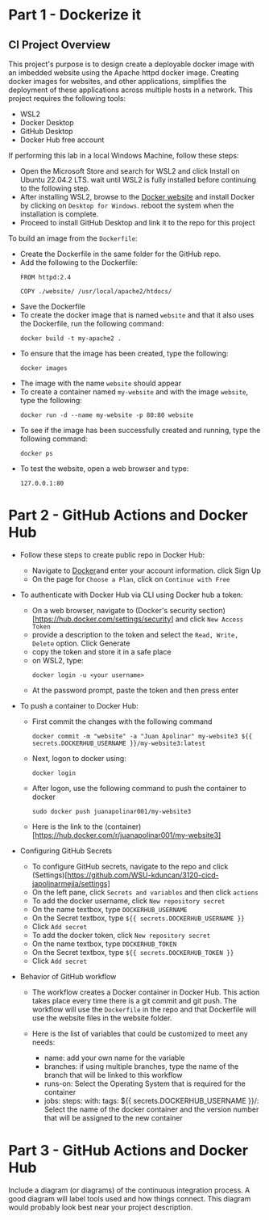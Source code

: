 # Part 1 - Dockerize it

## CI Project Overview
This project's purpose is to design create a deployable docker image with an imbedded website using the Apache httpd docker image. Creating docker images for websites, and other applications, simplifies the deployment of these applications across multiple hosts in a network. This project requires the following tools:  
 - WSL2
 - Docker Desktop
 - GitHub Desktop
 - Docker Hub free account

If performing this lab in a local Windows Machine, follow these steps:
 - Open the Microsoft Store and search for WSL2 and click Install on Ubuntu 22.04.2 LTS. wait until WSL2 is fully installed before continuing to the following step.
 - After installing WSL2, browse to the [Docker website](https://docs.docker.com/desktop/install/windows-install/) and install Docker by clicking on `Desktop for Windows`. reboot the system when the installation is complete.
 - Proceed to install GitHub Desktop and link it to the repo for this project

To build an image from the `Dockerfile`: 
 - Create the Dockerfile in the same folder for the GitHub repo.
 - Add the following to the Dockerfile:
    ```  
    FROM httpd:2.4

    COPY ./website/ /usr/local/apache2/htdocs/
    ```
 - Save the Dockerfile
 - To create the docker image that is named `website` and that it also uses the Dockerfile, run the following command:
    ```  
    docker build -t my-apache2 .
    ```
 - To ensure that the image has been created, type the following:
    ```  
    docker images
    ```
 - The image with the name `website` should appear
 - To create a container named `my-website` and with the image `website`, type the following:
    ```   
    docker run -d --name my-website -p 80:80 website
    ```
 - To see if the image has been successfully created and running, type the following command:
    ```   
    docker ps
    ```
 - To test the website, open a web browser and type:
    ```
    127.0.0.1:80
    ```

# Part 2 - GitHub Actions and Docker Hub
- Follow these steps to create public repo in Docker Hub:
  - Navigate to [Docker](https://hub.docker.com/signup)and enter your account information. click Sign Up
  - On the page for `Choose a Plan`, click on `Continue with Free`
- To authenticate with Docker Hub via CLI using Docker hub a token:

  - On a web browser, navigate to (Docker's security section)[https://hub.docker.com/settings/security] and click `New Access Token`
  - provide a description to the token and select the `Read, Write, Delete` option. Click Generate
  - copy the token and store it in a safe place
  - on WSL2, type:
    ```
    docker login -u <your username>
    ```
  - At the password prompt, paste the token and then press enter

- To push a container to Docker Hub:
  - First commit the changes with the following command
    ```
    docker commit -m "website" -a "Juan Apolinar" my-website3 ${{ secrets.DOCKERHUB_USERNAME }}/my-website3:latest
    ```
  - Next, logon to docker using:
    ```
    docker login
    ```
  - After logon, use the following command to push the container to docker
    ```
    sudo docker push juanapolinar001/my-website3
    ```
  - Here is the link to the (container)[https://hub.docker.com/r/juanapolinar001/my-website3]

- Configuring GitHub Secrets
  - To configure GitHub secrets, navigate to the repo and click (Settings)[https://github.com/WSU-kduncan/3120-cicd-japolinarmejia/settings]
  - On the left pane, click `Secrets and variables` and then click `actions`
  - To add the docker username, click `New repository secret`
  - On the name textbox, type `DOCKERHUB_USERNAME`
  - On the Secret textbox, type `${{ secrets.DOCKERHUB_USERNAME }}`
  - Click `Add secret`
  - To add the docker token, click `New repository secret`
  - On the name textbox, type `DOCKERHUB_TOKEN`
  - On the Secret textbox, type `${{ secrets.DOCKERHUB_TOKEN }}`
  - Click `Add secret`
 
- Behavior of GitHub workflow
  - The workflow creates a Docker container in Docker Hub. This action takes place every time there is a git commit and git push. The workflow will use the `Dockerfile` in the repo and that Dockerfile will use the website files in the website folder. 

  - Here is the list of variables that could be customized to meet any needs:
    - name: add your own name for the variable
    - branches: if using multiple branches, type the name of the branch that will be linked to this workflow
    - runs-on: Select the Operating System that is required for the container 
    - jobs: steps: with: tags: ${{ secrets.DOCKERHUB_USERNAME }}/: Select the name of the docker container and the version number that will be assigned to the new container
  
# Part 3 - GitHub Actions and Docker Hub

Include a diagram (or diagrams) of the continuous integration process.  A good diagram will label tools used and how things connect.  This diagram would probably look best near your project description.


